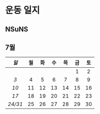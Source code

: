 # 운동 일지

## NSuNS

> 







## 7월



|  *일*   |  월  |  화  |  수  |  목  |  금  |  토  |
| :-----: | :--: | :--: | :--: | :--: | :--: | :--: |
|         |      |      |      |      |  1   |  2   |
|   *3*   |  4   |  5   |  6   |  7   |  8   |  9   |
|  *10*   |  11  |  12  |  13  |  14  |  15  |  16  |
|  *17*   |  18  |  19  |  20  |  21  |  22  |  23  |
| *24/31* |  25  |  26  |  27  |  28  |  29  |  30  |







